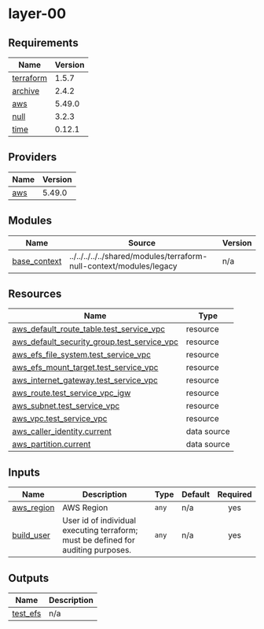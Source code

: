 # layer-00

<!-- BEGINNING OF PRE-COMMIT-TERRAFORM DOCS HOOK -->
## Requirements

| Name | Version |
|------|---------|
| <a name="requirement_terraform"></a> [terraform](#requirement\_terraform) | 1.5.7 |
| <a name="requirement_archive"></a> [archive](#requirement\_archive) | 2.4.2 |
| <a name="requirement_aws"></a> [aws](#requirement\_aws) | 5.49.0 |
| <a name="requirement_null"></a> [null](#requirement\_null) | 3.2.3 |
| <a name="requirement_time"></a> [time](#requirement\_time) | 0.12.1 |

## Providers

| Name | Version |
|------|---------|
| <a name="provider_aws"></a> [aws](#provider\_aws) | 5.49.0 |

## Modules

| Name | Source | Version |
|------|--------|---------|
| <a name="module_base_context"></a> [base\_context](#module\_base\_context) | ../../../../../shared/modules/terraform-null-context/modules/legacy | n/a |

## Resources

| Name | Type |
|------|------|
| [aws_default_route_table.test_service_vpc](https://registry.terraform.io/providers/hashicorp/aws/5.49.0/docs/resources/default_route_table) | resource |
| [aws_default_security_group.test_service_vpc](https://registry.terraform.io/providers/hashicorp/aws/5.49.0/docs/resources/default_security_group) | resource |
| [aws_efs_file_system.test_service_vpc](https://registry.terraform.io/providers/hashicorp/aws/5.49.0/docs/resources/efs_file_system) | resource |
| [aws_efs_mount_target.test_service_vpc](https://registry.terraform.io/providers/hashicorp/aws/5.49.0/docs/resources/efs_mount_target) | resource |
| [aws_internet_gateway.test_service_vpc](https://registry.terraform.io/providers/hashicorp/aws/5.49.0/docs/resources/internet_gateway) | resource |
| [aws_route.test_service_vpc_igw](https://registry.terraform.io/providers/hashicorp/aws/5.49.0/docs/resources/route) | resource |
| [aws_subnet.test_service_vpc](https://registry.terraform.io/providers/hashicorp/aws/5.49.0/docs/resources/subnet) | resource |
| [aws_vpc.test_service_vpc](https://registry.terraform.io/providers/hashicorp/aws/5.49.0/docs/resources/vpc) | resource |
| [aws_caller_identity.current](https://registry.terraform.io/providers/hashicorp/aws/5.49.0/docs/data-sources/caller_identity) | data source |
| [aws_partition.current](https://registry.terraform.io/providers/hashicorp/aws/5.49.0/docs/data-sources/partition) | data source |

## Inputs

| Name | Description | Type | Default | Required |
|------|-------------|------|---------|:--------:|
| <a name="input_aws_region"></a> [aws\_region](#input\_aws\_region) | AWS Region | `any` | n/a | yes |
| <a name="input_build_user"></a> [build\_user](#input\_build\_user) | User id of individual executing terraform; must be defined for auditing purposes. | `any` | n/a | yes |

## Outputs

| Name | Description |
|------|-------------|
| <a name="output_test_efs"></a> [test\_efs](#output\_test\_efs) | n/a |
<!-- END OF PRE-COMMIT-TERRAFORM DOCS HOOK -->

